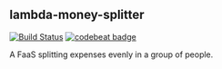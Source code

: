 ## lambda-money-splitter
[![Build Status](https://travis-ci.org/PeterSkopal/lambda-money-splitter.svg?branch=master)](https://travis-ci.org/PeterSkopal/lambda-money-splitter)
[![codebeat badge](https://codebeat.co/badges/b9e328ec-5f6e-4d08-997b-967a11193d2a)](https://codebeat.co/projects/github-com-peterskopal-lambda-money-splitter-master)

A FaaS splitting expenses evenly in a group of people.